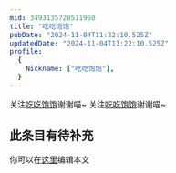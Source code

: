 ```yaml
---
mid: 3493135728511960
title: "吃吃饱饱"
pubDate: "2024-11-04T11:22:10.525Z"
updatedDate: "2024-11-04T11:22:10.525Z"
profile:
  {
    Nickname: ["吃吃饱饱"],
  }
---
```


关注[吃吃饱饱](https://space.bilibili.com/3493135728511960)谢谢喵~ 关注[吃吃饱饱](https://space.bilibili.com/3493135728511960)谢谢喵~

## 此条目有待补充
你可以在[这里](https://github.com/Yuhanawa/VTuber.ICU-Content/edit/master/v/吃吃饱饱/index.md)编辑本文
